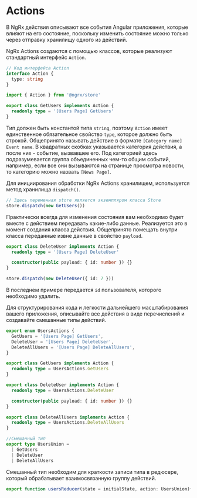 # Actions

В NgRx действия описывают все события Angular приложения, которые влияют на его состояние, поскольку изменить состояние можно только через отправку хранилищу одного из действий.

NgRx Actions создаются с помощью классов, которые реализуют стандартный интерфейс `Action`.

```ts
// Код интерфейса Action
interface Action {
  type: string
}

import { Action } from '@ngrx/store'

export class GetUsers implements Action {
  readonly type = '[Users Page] GetUsers'
}
```

Тип должен быть константой типа `string`, поэтому `Action` имеет единственное обязательное свойство `type`, которое должно быть строкой. Общепринято называть действие в формате `[Category name] Event name`. В квадратных скобках указывается категория действия, а после них - событие, вызвавшее его. Под категорией здесь подразумевается группа объединенных чем-то общим событий, например, если все они вызываются на странице просмотра новости, то категорию можно назвать `[News Page]`.

Для инициирования обработки NgRx Actions хранилищем, используется метод хранилища `dispatch()`.

```ts
// Здесь переменная store является экземпляром класса Store
store.dispatch(new GetUsers())
```

Практически всегда для изменения состояния вам необходимо будет вместе с действием передавать какие-либо данные. Реализуется это в момент создания класса действия. Общепринято помещать внутри класса переданные извне данные в свойство `payload`.

```ts
export class DeleteUser implements Action {
  readonly type = '[Users Page] DeleteUser'

  constructor(public payload: { id: number }) {}
}

store.dispatch(new DeleteUser({ id: 7 }))
```

В последнем примере передается `id` пользователя, которого необходимо удалить.

Для структурирования кода и легкости дальнейшего масштабирования вашего приложения, описывайте все действия в виде перечислений и создавайте смешанные типы действий.

```ts
export enum UsersActions {
  GetUsers = '[Users Page] GetUsers',
  DeleteUser = '[Users Page] DeleteUser',
  DeleteAllUsers = '[Users Page] DeleteAllUsers',
}

export class GetUsers implements Action {
  readonly type = UsersActions.GetUsers
}

export class DeleteUser implements Action {
  readonly type = UsersActions.DeleteUser

  constructor(public payload: { id: number }) {}
}

export class DeleteAllUsers implements Action {
  readonly type = UsersActions.DeleteAllUsers
}

//Смешанный тип
export type UsersUnion =
  | GetUsers
  | DeleteUser
  | DeleteAllUsers
```

Смешанный тип необходим для краткости записи типа в редюсере, который обрабатывает взаимосвязанную группу действий.

```ts
export function usersReducer(state = initialState, action: UsersUnion){...}
```
